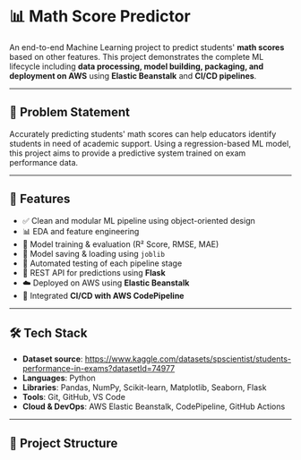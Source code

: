 # 📊 Math Score Predictor

An end-to-end Machine Learning project to predict students' **math scores** based on other features. This project demonstrates the complete ML lifecycle including **data processing, model building, packaging, and deployment on AWS** using **Elastic Beanstalk** and **CI/CD pipelines**.

---

## 🧠 Problem Statement

Accurately predicting students' math scores can help educators identify students in need of academic support. Using a regression-based ML model, this project aims to provide a predictive system trained on exam performance data.

---

## 🚀 Features

- ✅ Clean and modular ML pipeline using object-oriented design
- 📊 EDA and feature engineering
- 🧠 Model training & evaluation (R² Score, RMSE, MAE)
- 💾 Model saving & loading using `joblib`
- 🧪 Automated testing of each pipeline stage
- 🔌 REST API for predictions using **Flask**
- ☁️ Deployed on AWS using **Elastic Beanstalk**
- 🔄 Integrated **CI/CD with AWS CodePipeline**

---

## 🛠️ Tech Stack

- **Dataset source**: https://www.kaggle.com/datasets/spscientist/students-performance-in-exams?datasetId=74977
- **Languages**: Python
- **Libraries**: Pandas, NumPy, Scikit-learn, Matplotlib, Seaborn, Flask
- **Tools**: Git, GitHub, VS Code
- **Cloud & DevOps**: AWS Elastic Beanstalk, CodePipeline, GitHub Actions

---

## 📁 Project Structure
